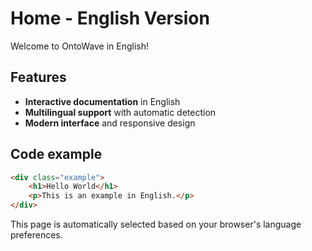 # Home - English Version

Welcome to OntoWave in English!

## Features

- **Interactive documentation** in English
- **Multilingual support** with automatic detection
- **Modern interface** and responsive design

## Code example

```html
<div class="example">
    <h1>Hello World</h1>
    <p>This is an example in English.</p>
</div>
```

This page is automatically selected based on your browser's language preferences.
